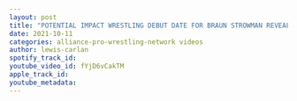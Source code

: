 ```yaml
---
layout: post
title: "POTENTIAL IMPACT WRESTLING DEBUT DATE FOR BRAUN STROWMAN REVEALED"
date: 2021-10-11
categories: alliance-pro-wrestling-network videos
author: lewis-carlan
spotify_track_id: 
youtube_video_id: fYjD6vCakTM
apple_track_id: 
youtube_metadata: 
---
```

